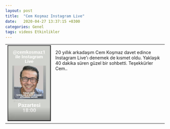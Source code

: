 ```yaml
---
layout: post
title:  "Cem Koşmaz Instagram Live"
date:   2020-04-27 13:37:15 +0300
categories: Genel
tags: videos Etkinlikler
---
```


<table><tr><td style="width:30%">
   <img src="/assets/cem_kosmaz_instagram_live_2.jpg">
</td>
<td style="width:70%; vertical-align:top">
<p>
20 yıllık arkadaşım Cem Koşmaz davet edince Instagram Live'ı denemek de kısmet oldu. Yaklaşık 40 dakika süren güzel bir sohbetti. Teşekkürler Cem.. 
</p>
</td></tr></table>



